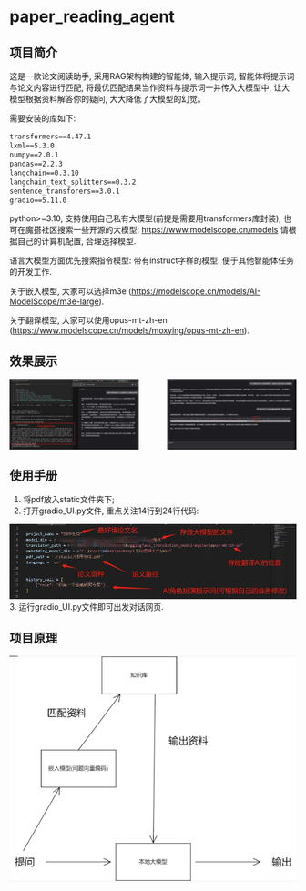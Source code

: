 # paper_reading_agent
## 项目简介
这是一款论文阅读助手, 采用RAG架构构建的智能体, 输入提示词, 智能体将提示词与论文内容进行匹配, 将最优匹配结果当作资料与提示词一并传入大模型中, 让大模型根据资料解答你的疑问, 大大降低了大模型的幻觉。

需要安装的库如下: 
```
transformers==4.47.1
lxml==5.3.0
numpy==2.0.1
pandas==2.2.3
langchain==0.3.10
langchain_text_splitters==0.3.2
sentence_transforers==3.0.1
gradio==5.11.0
```
python>=3.10, 支持使用自己私有大模型(前提是需要用transformers库封装), 也可在魔搭社区搜索一些开源的大模型: 
https://www.modelscope.cn/models
请根据自己的计算机配置, 合理选择模型. 

语言大模型方面优先搜索指令模型: 带有instruct字样的模型. 便于其他智能体任务的开发工作.

关于嵌入模型, 大家可以选择m3e (https://modelscope.cn/models/AI-ModelScope/m3e-large).

关于翻译模型, 大家可以使用opus-mt-zh-en (https://www.modelscope.cn/models/moxying/opus-mt-zh-en).
## 效果展示
<div style="display: flex; justify-content: space-between;", align=center>
    <img src="/figure/2.jpg" alt="Image 1" style="width: 45%;"/>
    <img src="/figure/1.jpg" alt="Image 2" style="width: 45%;"/>
</div>

## 使用手册
1. 将pdf放入static文件夹下;
2. 打开gradio_UI.py文件, 重点关注14行到24行代码:
<div align=center>
<img src="/figure/3.png" />
</div>
3. 运行gradio_UI.py文件即可出发对话网页. 

## 项目原理

<div align=center>
<img src="/figure/4.png" />
</div>
